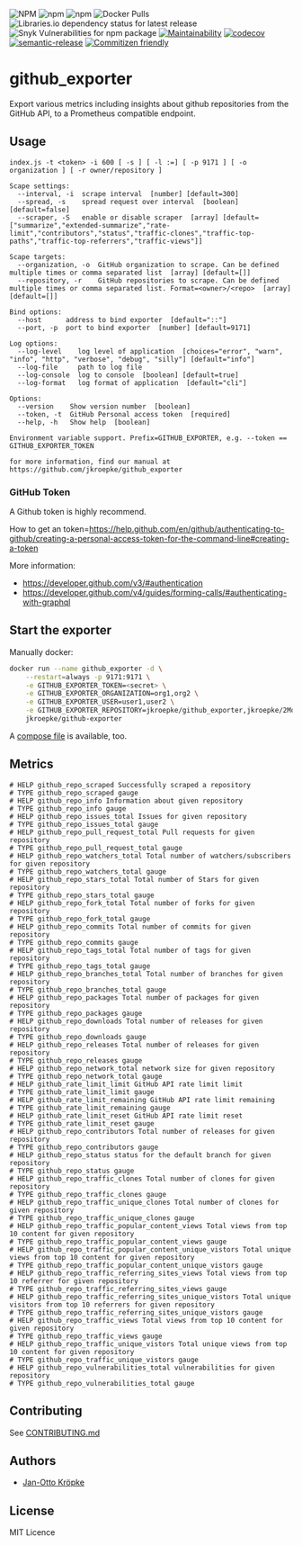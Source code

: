 
![NPM](https://img.shields.io/npm/l/github_exporter)
![npm](https://img.shields.io/npm/v/github_exporter)
![npm](https://img.shields.io/npm/dm/github_exporter)
![Docker Pulls](https://img.shields.io/docker/pulls/jkroepke/github_exporter)
![Libraries.io dependency status for latest release](https://img.shields.io/librariesio/release/npm/github_exporter)
![Snyk Vulnerabilities for npm package](https://img.shields.io/snyk/vulnerabilities/npm/github_exporter)
[![Maintainability](https://api.codeclimate.com/v1/badges/c0b5bc1d4725a1b6bd8c/maintainability)](https://codeclimate.com/github/jkroepke/github_exporter/maintainability)
[![codecov](https://codecov.io/gh/jkroepke/github_exporter/branch/master/graph/badge.svg)](https://codecov.io/gh/jkroepke/github_exporter)
[![semantic-release](https://img.shields.io/badge/%20%20%F0%9F%93%A6%F0%9F%9A%80-semantic--release-e10079.svg)](https://github.com/semantic-release/semantic-release)
[![Commitizen friendly](https://img.shields.io/badge/commitizen-friendly-brightgreen.svg)](http://commitizen.github.io/cz-cli/)


# github_exporter
Export various metrics including insights about github repositories from the GitHub API,
to a Prometheus compatible endpoint.


## Usage

```
index.js -t <token> -i 600 [ -s ] [ -l :=] [ -p 9171 ] [ -o organization ] [ -r owner/repository ]

Scape settings:
  --interval, -i  scrape interval  [number] [default=300]
  --spread, -s    spread request over interval  [boolean] [default=false]
  --scraper, -S   enable or disable scraper  [array] [default=["summarize","extended-summarize","rate-limit","contributors","status","traffic-clones","traffic-top-paths","traffic-top-referrers","traffic-views"]]

Scape targets:
  --organization, -o  GitHub organization to scrape. Can be defined multiple times or comma separated list  [array] [default=[]]
  --repository, -r    GitHub repositories to scrape. Can be defined multiple times or comma separated list. Format=<owner>/<repo>  [array] [default=[]]

Bind options:
  --host      address to bind exporter  [default="::"]
  --port, -p  port to bind exporter  [number] [default=9171]

Log options:
  --log-level    log level of application  [choices="error", "warn", "info", "http", "verbose", "debug", "silly"] [default="info"]
  --log-file     path to log file
  --log-console  log to console  [boolean] [default=true]
  --log-format   log format of application  [default="cli"]

Options:
  --version    Show version number  [boolean]
  --token, -t  GitHub Personal access token  [required]
  --help, -h   Show help  [boolean]

Environment variable support. Prefix=GITHUB_EXPORTER, e.g. --token == GITHUB_EXPORTER_TOKEN

for more information, find our manual at https://github.com/jkroepke/github_exporter
```
### GitHub Token

A Github token is highly recommend.

How to get an token=https://help.github.com/en/github/authenticating-to-github/creating-a-personal-access-token-for-the-command-line#creating-a-token

More information:
- https://developer.github.com/v3/#authentication
- https://developer.github.com/v4/guides/forming-calls/#authenticating-with-graphql

## Start the exporter

Manually docker:

```bash
docker run --name github_exporter -d \
    --restart=always -p 9171:9171 \
    -e GITHUB_EXPORTER_TOKEN=<secret> \
    -e GITHUB_EXPORTER_ORGANIZATION=org1,org2 \
    -e GITHUB_EXPORTER_USER=user1,user2 \
    -e GITHUB_EXPORTER_REPOSITORY=jkroepke/github_exporter,jkroepke/2Moons \
    jkroepke/github-exporter
```

A [compose file](./docker-compose.yml) is available, too.

## Metrics

```
# HELP github_repo_scraped Successfully scraped a repository
# TYPE github_repo_scraped gauge
# HELP github_repo_info Information about given repository
# TYPE github_repo_info gauge
# HELP github_repo_issues_total Issues for given repository
# TYPE github_repo_issues_total gauge
# HELP github_repo_pull_request_total Pull requests for given repository
# TYPE github_repo_pull_request_total gauge
# HELP github_repo_watchers_total Total number of watchers/subscribers for given repository
# TYPE github_repo_watchers_total gauge
# HELP github_repo_stars_total Total number of Stars for given repository
# TYPE github_repo_stars_total gauge
# HELP github_repo_fork_total Total number of forks for given repository
# TYPE github_repo_fork_total gauge
# HELP github_repo_commits Total number of commits for given repository
# TYPE github_repo_commits gauge
# HELP github_repo_tags_total Total number of tags for given repository
# TYPE github_repo_tags_total gauge
# HELP github_repo_branches_total Total number of branches for given repository
# TYPE github_repo_branches_total gauge
# HELP github_repo_packages Total number of packages for given repository
# TYPE github_repo_packages gauge
# HELP github_repo_downloads Total number of releases for given repository
# TYPE github_repo_downloads gauge
# HELP github_repo_releases Total number of releases for given repository
# TYPE github_repo_releases gauge
# HELP github_repo_network_total network size for given repository
# TYPE github_repo_network_total gauge
# HELP github_rate_limit_limit GitHub API rate limit limit
# TYPE github_rate_limit_limit gauge
# HELP github_rate_limit_remaining GitHub API rate limit remaining
# TYPE github_rate_limit_remaining gauge
# HELP github_rate_limit_reset GitHub API rate limit reset
# TYPE github_rate_limit_reset gauge
# HELP github_repo_contributors Total number of releases for given repository
# TYPE github_repo_contributors gauge
# HELP github_repo_status status for the default branch for given repository
# TYPE github_repo_status gauge
# HELP github_repo_traffic_clones Total number of clones for given repository
# TYPE github_repo_traffic_clones gauge
# HELP github_repo_traffic_unique_clones Total number of clones for given repository
# TYPE github_repo_traffic_unique_clones gauge
# HELP github_repo_traffic_popular_content_views Total views from top 10 content for given repository
# TYPE github_repo_traffic_popular_content_views gauge
# HELP github_repo_traffic_popular_content_unique_vistors Total unique views from top 10 content for given repository
# TYPE github_repo_traffic_popular_content_unique_vistors gauge
# HELP github_repo_traffic_referring_sites_views Total views from top 10 referrer for given repository
# TYPE github_repo_traffic_referring_sites_views gauge
# HELP github_repo_traffic_referring_sites_unique_vistors Total unique visitors from top 10 referrers for given repository
# TYPE github_repo_traffic_referring_sites_unique_vistors gauge
# HELP github_repo_traffic_views Total views from top 10 content for given repository
# TYPE github_repo_traffic_views gauge
# HELP github_repo_traffic_unique_vistors Total unique views from top 10 content for given repository
# TYPE github_repo_traffic_unique_vistors gauge
# HELP github_repo_vulnerabilities_total vulnerabilities for given repository
# TYPE github_repo_vulnerabilities_total gauge
```

## Contributing
See [CONTRIBUTING.md](./CONTRIBUTING.md)

## Authors
* [Jan-Otto Kröpke](https://github.com/jkroepke)

## License

MIT Licence
